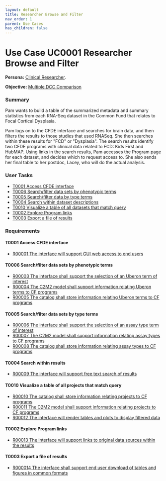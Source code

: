 ```yaml
---
layout: default
title: Researcher Browse and Filter
nav_order: 1
parent: Use Cases
has_children: false
---
```

# Use Case UC0001 Researcher Browse and Filter

**Persona:** [Clinical Researcher](../personas/clinical-researcher).

**Objective:** [Multiple DCC Comparison](../objectives/multi-dcc-comparison)

### Summary

Pam wants to build a table of the summarized metadata and summary statistics
from each RNA-Seq dataset in the Common Fund that relates to Focal Cortical Dysplasia.

Pam logs on to the CFDE interface and searches for brain data, and then filters the results to those studies that used RNASeq. She then searches within these results
for "FCD" or "Dysplasia".
The search results identify two CFDE programs with clinical data related to FCD: Kids First and HubMAP. Using links in the search results, Pam accesses the Program
page for each dataset, and decides which to request access to. She also sends
her final table to her postdoc, Lacey, who will do the actual analysis.


### User Tasks

-   [T0001 Access CFDE interface](#access-cfde-interface)
-   [T0006 Search/filter data sets by phenotypic terms](#searchfilter-data-sets-by-phenotypic-terms)
-   [T0005 Search/filter data by type terms](#searchfilter-data-sets-by-type-terms)
-   [T0004 Search within dataset descriptions](#search-within-dataset-descriptions)
-   [T0010 Visualize a table of all datasets that match query](#visualize-a-table-of-all-datasets-that-match-query)
-   [T0002 Explore Program links](#explore-program-links)
-   [T0003 Export a file of results](#export-a-file-of-results)

### Requirements

#### T0001 Access CFDE interface

-   [R00001 The interface will support GUI web access to end users](../requirements/r00001-the-interface-will-support-gui-web-access-to-end-users.md)


#### T0006 Search/filter data sets by phenotypic terms

-   [R00003 The interface shall support the selection of an Uberon term of interest](../requirements/r00003-the-interface-shall-support-the-selection-of-an-uberon-term-of-interest.md)
-   [R00004 The C2M2 model shall support information relating Uberon terms to CF programs](requirements/r00004-the-c2m2-model-shall-support-information-relating-uberon-terms-to-cf-programs.md)
-   [R00005 The catalog shall store information relating Uberon terms to CF programs](../requirements/r00005-the-catalog-shall-store-information-relating-uberon-terms-to-cf-programs.md)


#### T0005 Search/filter data sets by type terms

-   [R00006 The interface shall support the selection of an assay type term of interest](../requirements/r00006-the-interface-shall-support-the-selection-of-an-assay-type-term-of-interest.md)
-   [R00007 The C2M2 model shall support information relating assay types to CF programs](../requirements/r00007-the-c2m2-model-shall-support-information-relating-assay-types-to-cf-programs.md)
-   [R00008 The catalog shall store information relating assay types to CF programs](../requirements/r00008-r00008-the-catalog-shall-store-information-relating-assay-types-to-cf-programs.md)


#### T0004 Search within results

-   [R00009 The interface will support free text search of results](../requirements/r00009-the-interface-will-support-free-text-search-of-results.md)

#### T0010 Visualize a table of all projects that match query

-   [R00010 The catalog shall store information relating projects to CF programs](../requirements/r00010-the-catalog-shall-store-information-relating-projects-to-cf-programs.md)
-   [R00011 The C2M2 model shall support information relating projects to CF programs](../requirements/r00011-the-c2m2-model-shall-support-information-relating-projects-to-cf-programs.md)
-   [R00012 The interface will render tables and plots to display filtered data](../requirements/r00012-the-interface-will-render-tables-and-plots-to-display-filtered-data.md)

#### T0002 Explore Program links

-   [R00013 The interface will support links to original data sources within the results](../requirements/r00013-the-interface-will-support-links-to-original-data-sources-within-the-results.md)

#### T0003 Export a file of results

-   [R000014 The interface shall support end user download of tables and figures in common formats](../requirements/r000014-the-interface-shall-support-end-user-download-of-tables-and-figures-in-common-formats.md)
